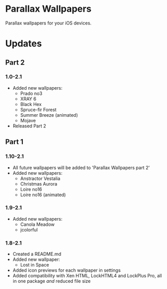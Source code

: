 # Parallax Wallpapers

Parallax wallpapers for your iOS devices.

# Updates

## Part 2
### 1.0-2.1

 - Added new wallpapers:
	 - Prado no3
	 - XRAY 6
	 - Black Hex
	 - Spruce-fir Forest
	 - Summer Breeze (animated)
	 - Mojave
 - Released Part 2

## Part 1
### 1.10-2.1

 - All future wallpapers will be added to 'Parallax Wallpapers part 2'
 - Added new wallpapers:
	 - Anstractor Vestalia
	 - Christmas Aurora
	 - Loire no16
	 - Loire no16 (animated)

### 1.9-2.1

 - Added new wallpapers: 
     - Canola Meadow
     - jcolorful

### 1.8-2.1

 - Created a README.md
 - Added new wallpaper: 
     - Lost in Space
 - Added icon previews for each wallpaper in settings
 - Added compatibility with Xen HTML, LockHTML4 and LockPlus Pro, all in one package *and* reduced file size
